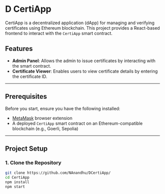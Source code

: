 # D CertiApp 

CertiApp is a decentralized application (dApp) for managing and verifying certificates using Ethereum blockchain. This project provides a React-based frontend to interact with the `CertiApp` smart contract.

## Features
- **Admin Panel**: Allows the admin to issue certificates by interacting with the smart contract.
- **Certificate Viewer**: Enables users to view certificate details by entering the certificate ID.

---

## Prerequisites
Before you start, ensure you have the following installed:
- [MetaMask](https://metamask.io/) browser extension
- A deployed `CertiApp` smart contract on an Ethereum-compatible blockchain (e.g., Goerli, Sepolia)

---

## Project Setup

### 1. Clone the Repository
```bash
git clone https://github.com/NAnandhu/DCertiApp/
cd CertiApp
npm install
npm start

